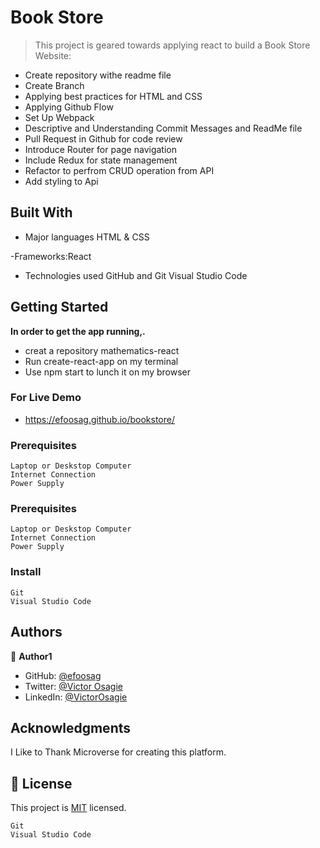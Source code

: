 # Book Store

> This project is geared towards applying react to build a Book Store Website:

- Create repository withe readme file
- Create Branch
- Applying best practices for HTML and CSS
- Applying Github Flow
- Set Up Webpack
- Descriptive and Understanding Commit Messages and ReadMe file
- Pull Request in Github for code review
- Introduce Router for page navigation
- Include Redux for state management
- Refactor to perfrom CRUD operation from API
- Add styling to Api

## Built With

- Major languages
  HTML & CSS

-Frameworks:React

- Technologies used
  GitHub and Git
  Visual Studio Code

## Getting Started

**In order to get the app running,.**

- creat a repository mathematics-react
- Run create-react-app on my terminal
- Use npm start to lunch it on my browser

### For Live Demo

- https://efoosag.github.io/bookstore/

### Prerequisites

    Laptop or Deskstop Computer
    Internet Connection
    Power Supply

### Prerequisites

    Laptop or Deskstop Computer
    Internet Connection
    Power Supply

### Install

    Git
    Visual Studio Code

## Authors

👤 **Author1**

- GitHub: [@efoosag](https://github.com/efoosag)
- Twitter: [@Victor Osagie](https://www.twitter.com/Victorosagie08)
- LinkedIn: [@VictorOsagie](https://www.linkedin.com/in/victor-osagie-a713ba22b/)

## Acknowledgments

I Like to Thank Microverse for creating this platform.

## 📝 License

This project is [MIT](./MIT.md) licensed.

    Git
    Visual Studio Code
